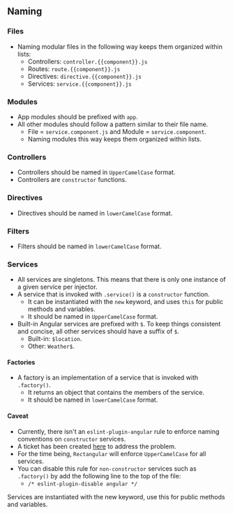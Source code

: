 ## Naming

### Files
- Naming modular files in the following way keeps them organized within lists:
	- Controllers: `controller.{{component}}.js`
	- Routes: `route.{{component}}.js`
	- Directives: `directive.{{component}}.js`
	- Services: `service.{{component}}.js`

### Modules
- App modules should be prefixed with `app`.
- All other modules should follow a pattern similar to their file name.
	- File = `service.component.js` and Module = `service.component`.
	- Naming modules this way keeps them organized within lists.

### Controllers
- Controllers should be named in `UpperCamelCase` format.
- Controllers are `constructor` functions.

### Directives
- Directives should be named in `lowerCamelCase` format.

### Filters
- Filters should be named in `lowerCamelCase` format.

### Services
- All services are singletons. This means that there is only one instance of a given service per injector.
- A service that is invoked with `.service()` is a `constructor` function.
	- It can be instantiated with the `new` keyword, and uses `this` for public methods and variables.
	- It should be named in `UpperCamelCase` format.
- Built-in Angular services are prefixed with `$`. To keep things consistent and concise, all other services should have a suffix of `$`.
	- Built-in: `$location`.
	- Other: `Weather$`.

#### Factories
- A factory is an implementation of a service that is invoked with `.factory()`.
	- It returns an object that contains the members of the service.
	- It should be named in `lowerCamelCase` format.


#### Caveat
- Currently, there isn't an `eslint-plugin-angular` rule to enforce naming conventions on `constructor` services.
- A ticket has been created [here](https://github.com/Gillespie59/eslint-plugin-angular/issues/418) to address the problem.
- For the time being, `Rectangular` will enforce `UpperCamelCase` for all services.
- You can disable this rule for `non-constructor` services such as `.factory()` by add the following line to the top of the file:
	- `/* eslint-plugin-disable angular */`
	
Services are instantiated with the new keyword, use this for public methods and variables.
